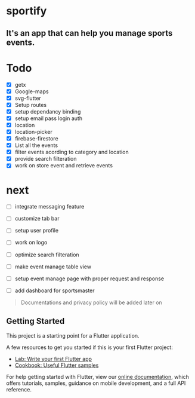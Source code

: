 # sportify

## It's an app that can help you manage sports events.
# Todo
- [x] getx
- [x] Google-maps
- [x] svg-flutter
- [x] Setup routes
- [x] setup dependancy binding
- [x] setup email pass login auth
- [x] location
- [x] location-picker
- [x] firebase-firestore
- [x] List all the events 
- [x] filter events acording to category and location
- [x] provide search filteration
- [x] work on store event and retrieve events
# next
- [ ] integrate messaging feature
- [ ] customize tab bar
- [ ] setup user profile
- [ ] work on logo
- [ ] optimize search filteration
- [ ] make event manage table view
- [ ] setup event manage page with proper request and response
- [ ] add dashboard for sportsmaster


> Documentations and privacy policy will be added later on

## Getting Started

This project is a starting point for a Flutter application.

A few resources to get you started if this is your first Flutter project:

- [Lab: Write your first Flutter app](https://flutter.dev/docs/get-started/codelab)
- [Cookbook: Useful Flutter samples](https://flutter.dev/docs/cookbook)

For help getting started with Flutter, view our
[online documentation](https://flutter.dev/docs), which offers tutorials,
samples, guidance on mobile development, and a full API reference.
